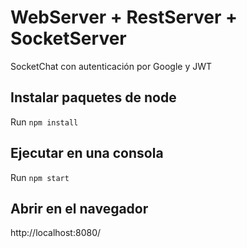 # WebServer + RestServer + SocketServer

SocketChat con autenticación por Google y JWT

## Instalar paquetes de node
Run `npm install`

## Ejecutar en una consola
Run `npm start`

## Abrir en el navegador
http://localhost:8080/